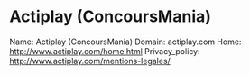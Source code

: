 
# Actiplay (ConcoursMania)

Name: Actiplay (ConcoursMania)
Domain: actiplay.com
Home: http://www.actiplay.com/home.html
Privacy_policy: http://www.actiplay.com/mentions-legales/
